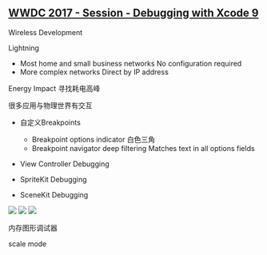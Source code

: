 [WWDC 2017 - Session - Debugging with Xcode 9](https://developer.apple.com/videos/play/wwdc2017/404/)
----

Wireless Development

Lightning


- Most home and small business networks
No configuration required
- More complex networks
Direct by IP address


Energy Impact  寻找耗电高峰

很多应用与物理世界有交互


- 自定义Breakpoints
    + Breakpoint options indicator   白色三角
    + Breakpoint navigator deep filtering
    Matches text in all options fields

- View Controller Debugging

- SpriteKit Debugging

- SceneKit Debugging

![](https://ws1.sinaimg.cn/large/006tNc79gy1fle2c6wj5bj30s60h4gnl.jpg)
![](https://ws3.sinaimg.cn/large/006tNc79gy1fle2c6k6u2j30s80h6q4b.jpg)
![](https://ws4.sinaimg.cn/large/006tNc79gy1fle2c68eq8j30s60h8abq.jpg)


内存图形调试器


scale mode 


